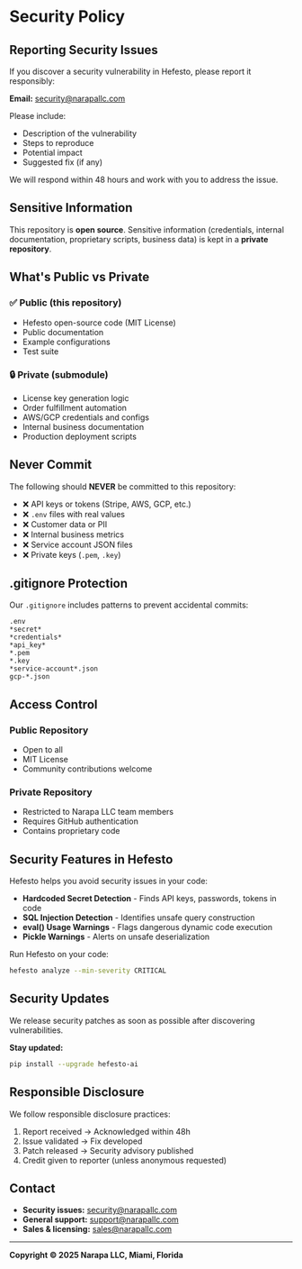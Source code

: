 # Security Policy

## Reporting Security Issues

If you discover a security vulnerability in Hefesto, please report it responsibly:

**Email:** security@narapallc.com

Please include:
- Description of the vulnerability
- Steps to reproduce
- Potential impact
- Suggested fix (if any)

We will respond within 48 hours and work with you to address the issue.

## Sensitive Information

This repository is **open source**. Sensitive information (credentials, internal documentation, proprietary scripts, business data) is kept in a **private repository**.

## What's Public vs Private

### ✅ Public (this repository)
- Hefesto open-source code (MIT License)
- Public documentation
- Example configurations
- Test suite

### 🔒 Private (submodule)
- License key generation logic
- Order fulfillment automation
- AWS/GCP credentials and configs
- Internal business documentation
- Production deployment scripts

## Never Commit

The following should **NEVER** be committed to this repository:

- ❌ API keys or tokens (Stripe, AWS, GCP, etc.)
- ❌ `.env` files with real values
- ❌ Customer data or PII
- ❌ Internal business metrics
- ❌ Service account JSON files
- ❌ Private keys (`.pem`, `.key`)

## .gitignore Protection

Our `.gitignore` includes patterns to prevent accidental commits:

```gitignore
.env
*secret*
*credentials*
*api_key*
*.pem
*.key
*service-account*.json
gcp-*.json
```

## Access Control

### Public Repository
- Open to all
- MIT License
- Community contributions welcome

### Private Repository
- Restricted to Narapa LLC team members
- Requires GitHub authentication
- Contains proprietary code

## Security Features in Hefesto

Hefesto helps you avoid security issues in your code:

- **Hardcoded Secret Detection** - Finds API keys, passwords, tokens in code
- **SQL Injection Detection** - Identifies unsafe query construction
- **eval() Usage Warnings** - Flags dangerous dynamic code execution
- **Pickle Warnings** - Alerts on unsafe deserialization

Run Hefesto on your code:
```bash
hefesto analyze --min-severity CRITICAL
```

## Security Updates

We release security patches as soon as possible after discovering vulnerabilities.

**Stay updated:**
```bash
pip install --upgrade hefesto-ai
```

## Responsible Disclosure

We follow responsible disclosure practices:

1. Report received → Acknowledged within 48h
2. Issue validated → Fix developed
3. Patch released → Security advisory published
4. Credit given to reporter (unless anonymous requested)

## Contact

- **Security issues:** security@narapallc.com
- **General support:** support@narapallc.com
- **Sales & licensing:** sales@narapallc.com

---

**Copyright © 2025 Narapa LLC, Miami, Florida**
